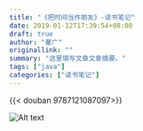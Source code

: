 ```yaml
---
title: "《把时间当作朋友》-读书笔记"
date: 2019-01-12T17:39:54+08:00
draft: true
author: "瞿广"
originallink: ""
summary: "这里填写文章文章摘要。"
tags: ["java"]
categories: ["读书笔记"]
---
```



{{< douban 9787121087097>}}


![Alt text](/img/read-note/make-friend-with-time.png)